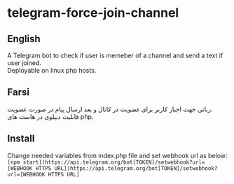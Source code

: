 # telegram-force-join-channel
## English
A Telegram bot to check if user is memeber of a channel and send a text if user joined.  
Deployable on linux php hosts.  
## Farsi
رباتی جهت اجبار کاربر برای غضویت در کانال و بعد ارسال پیام در صورت عضویت.  
قابلیت دیپلوی در هاست های php.  
## Install
Change needed variables from index.php file and set webhook url as below:
`[npm start](https://api.telegram.org/bot[TOKEN]/setwebhook?url=[WEBHOOK HTTPS URL])https://api.telegram.org/bot[TOKEN]/setwebhook?url=[WEBHOOK HTTPS URL]` 
